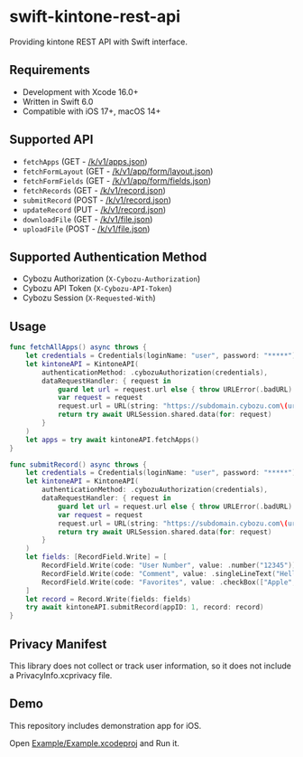 # swift-kintone-rest-api

Providing kintone REST API with Swift interface.

## Requirements

- Development with Xcode 16.0+
- Written in Swift 6.0
- Compatible with iOS 17+, macOS 14+

## Supported API

- `fetchApps` (GET - [/k/v1/apps.json](https://kintone.dev/en/docs/kintone/rest-api/apps/get-apps/))
- `fetchFormLayout` (GET - [/k/v1/app/form/layout.json](https://kintone.dev/en/docs/kintone/rest-api/apps/get-form-layout/))
- `fetchFormFields` (GET - [/k/v1/app/form/fields.json](https://kintone.dev/en/docs/kintone/rest-api/apps/get-form-fields/))
- `fetchRecords` (GET - [/k/v1/record.json](https://kintone.dev/en/docs/kintone/rest-api/records/get-records/))
- `submitRecord` (POST - [/k/v1/record.json](https://kintone.dev/en/docs/kintone/rest-api/records/add-record/))
- `updateRecord` (PUT - [/k/v1/record.json](https://kintone.dev/en/docs/kintone/rest-api/records/update-record/))
- `downloadFile` (GET - [/k/v1/file.json](https://kintone.dev/en/docs/kintone/rest-api/files/download-file/))
- `uploadFile` (POST - [/k/v1/file.json](https://kintone.dev/en/docs/kintone/rest-api/files/upload-file/))

## Supported Authentication Method

- Cybozu Authorization (`X-Cybozu-Authorization`)
- Cybozu API Token (`X-Cybozu-API-Token`)
- Cybozu Session (`X-Requested-With`)

## Usage

```swift
func fetchAllApps() async throws {
    let credentials = Credentials(loginName: "user", password: "*****")
    let kintoneAPI = KintoneAPI(
        authenticationMethod: .cybozuAuthorization(credentials),
        dataRequestHandler: { request in
            guard let url = request.url else { throw URLError(.badURL) }
            var request = request
            request.url = URL(string: "https://subdomain.cybozu.com\(url.relativeString)")
            return try await URLSession.shared.data(for: request)
        }
    )
    let apps = try await kintoneAPI.fetchApps()
}

func submitRecord() async throws {
    let credentials = Credentials(loginName: "user", password: "*****")
    let kintoneAPI = KintoneAPI(
        authenticationMethod: .cybozuAuthorization(credentials),
        dataRequestHandler: { request in
            guard let url = request.url else { throw URLError(.badURL) }
            var request = request
            request.url = URL(string: "https://subdomain.cybozu.com\(url.relativeString)")
            return try await URLSession.shared.data(for: request)
        }
    )
    let fields: [RecordField.Write] = [
        RecordField.Write(code: "User Number", value: .number("12345")),
        RecordField.Write(code: "Comment", value: .singleLineText("Hello World!")),
        RecordField.Write(code: "Favorites", value: .checkBox(["Apple", "Banana"])),
    ]
    let record = Record.Write(fields: fields)
    try await kintoneAPI.submitRecord(appID: 1, record: record)
}
```

## Privacy Manifest

This library does not collect or track user information, so it does not include a PrivacyInfo.xcprivacy file.

## Demo

This repository includes demonstration app for iOS.

Open [Example/Example.xcodeproj](/Example/Example.xcodeproj) and Run it.
